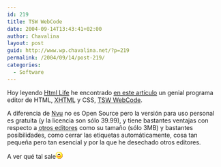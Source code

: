 ```yaml
---
id: 219
title: TSW WebCode
date: 2004-09-14T13:43:41+02:00
author: Chavalina
layout: post
guid: http://www.wp.chavalina.net/?p=219
permalink: /2004/09/14/post-219/
categories:
  - Software
---
```

Hoy leyendo <a href="http://www.htmllife.com/" target="_blank">Html Life</a> he encontrado <a href="http://www.htmllife.com/archivos/tsw_web_coder/" target="_blank">en este artículo</a> un genial programa editor de HTML, <acronym title="eXtended HyperText Markup Language">XHTML</acronym> y CSS, <a href="http://www.pro.tsware.net/" target="_blank">TSW WebCode</a>.

A diferencia de <a href="http://www.chavalina.net/comentar.php?idpost=184&#038;q=nvu" target="_blank">Nvu</a> no es Open Source pero la versión para uso personal es gratuita (y la licencia son sólo 39.99), y tiene bastantes ventajas con respecto a <acronym title="Dreamweaver o el Block de notas">otros editores</acronym> como su tamaño (sólo 3MB) y bastantes posibilidades, como cerrar las etiquetas automáticamente, cosa tan pequeña pero tan esencial y por la que he desechado otros editores.

A ver qué tal sale![emo](/imagenes/emoticonos/sonrisa.gif)